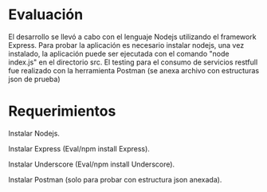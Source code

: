 # Evaluación
El desarrollo se llevó a cabo con el lenguaje Nodejs utilizando el framework Express.
Para probar la aplicación es necesario instalar nodejs, una vez instalado, la aplicación
puede ser ejecutada con el comando "node index.js" en el directorio src.
El testing para el consumo de servicios restfull fue realizado con la herramienta Postman (se anexa archivo con estructuras json de prueba)

# Requerimientos
Instalar Nodejs.

Instalar Express (Eval/npm install Express).

Instalar Underscore (Eval/npm install Underscore).

Instalar Postman (solo para probar con estructura json anexada).
